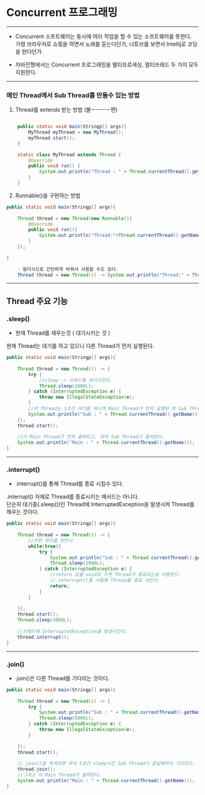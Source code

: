 # Concurrent 프로그래밍

---
- Concurrent 소프트웨어는 동시에 여러 작업을 할 수 있는 소프트웨어를 뜻한다.   
가령 브라우저로 쇼핑을 하면서 노래를 듣는다던가, 너튜브를 보면서 Intellij로 코딩을 한다던가.   
  

- 자바진형에서는 Concurrent 프로그래밍을 멀티프로세싱, 멀티쓰레드 두 가지 모두 지원한다.
---
### 메인 Thread에서 Sub Thread를 만들수 있는 방법

1. Thread를 extends 받는 방법 (불ㅡㅡㅡㅡ편)
```java

    public static void main(Stringp[] args){
        MyThread myThread = new MyThread();
        myThread.start();
    }

    static class MyThread extends Thread {
        @Override
        public void run() {
            System.out.println("Thread : " + Thread.currentThread().getName());
        }
    }
```

2. Runnable()을 구현하는 방법
```java
public static void main(Stringp[] args){
    
    Thread thread = new Thread(new Runnable(){
        @Override
        public void run(){
            System.out.println("Thread:"+Thread.currentThread().getName());
        }
    });
    
}

    - 람다식으로 간단하게 바꿔서 사용할 수도 있다.
    Thread thread = new Thread(() -> System.out.println("Thread:" + Thread.currentThread().getName()));
```
---
## Thread 주요 기능

### .sleep()
- 현재 Thread를 재우는것 ( 대기시키는 것 )

현재 Thread는 대기를 하고 있으니 다른 Thread가 먼저 실행된다.
```java
public static void main(Stringp[] args){
    
    Thread thread = new Thread(() -> {
        try {
            //sleep -> 쓰레드를 대기시킨다.
            Thread.sleep(1000L);
        } catch (InterruptedException e) {
            throw new IllegalStateException(e);
        }
        //이 Thread는 1초간 대기를 하니까 Main Thread가 먼저 실행된 후 Sub Thread가 실행된다.
        System.out.println("Sub : " + Thread.currentThread().getName());
    });
    thread.start();
    
    //이 Main Thread가 먼저 출력되고, 위의 Sub Thread가 출력된다.
    System.out.println("Main : " + Thread.currentThread().getName());
}
```
---
### .interrupt()
- .interrupt()를 통해 Thread를 종료 시킬수 있다.

.interrupt() 자체로 Thread를 종료시키는 메서드는 아니다.   
단순히 대기중(.sleep())인 Thread에 InterruptedException을 발생시켜 Thread를 깨우는 것이다.
```java
public static void main(Stringp[] args){
    
    Thread thread = new Thread(() -> {
        //무한 루프를 만든다.
        while(true){
            try {
                System.out.println("Sub : " + Thread.currentThread().getName());
                Thread.sleep(1000L);
            } catch (InterruptedException e) {
                //return 값을 void로 주면 Thread가 종료되는걸 이용한다.
                //.interrupt()를 사용해 Thread를 종료 시킨다.
                return;
            }
        }
        
    });
    thread.start();
    Thread.sleep(3000L);
    
    //쓰레드에 InterruptedException를 발생시킨다.
    thread.interrupt();
}
```
---
### .join()
- .join()은 다른 Thread를 기다리는 것이다.
```java
public static void main(Stringp[] args){
    
    Thread thread = new Thread(() -> {
        try {
            System.out.println("Sub : " + Thread.currentThread().getName());
            Thread.sleep(5000L);
        } catch (InterruptedException e) {
            throw new IllegalStateException(e);
        }
        
    });
    thread.start();
    
    //.join()을 하게되면 위의 5초간 sleep시킨 Sub Thread가 끝날때까지 기다린다.
    thread.join();
    //그리고 이 Main Thread가 출력된다.
    System.out.println("Main : " + Thread.currentThread().getName());
}
```